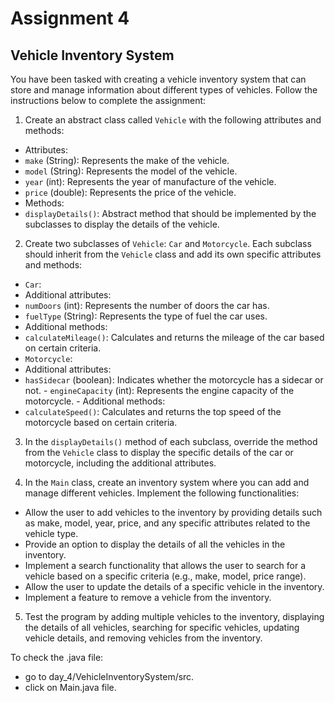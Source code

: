 # Assignment 4
## Vehicle Inventory System

You have been tasked with creating a vehicle inventory system that can store and manage information about different types of vehicles. Follow the instructions below to complete the assignment:

1. Create an abstract class called `Vehicle` with the following attributes and methods:
- Attributes:
- `make` (String): Represents the make of the vehicle.
- `model` (String): Represents the model of the vehicle.
- `year` (int): Represents the year of manufacture of the vehicle.
- `price` (double): Represents the price of the vehicle.
- Methods:
- `displayDetails()`: Abstract method that should be implemented by the subclasses to display the details of the vehicle.

2. Create two subclasses of `Vehicle`: `Car` and `Motorcycle`. Each subclass should inherit from the `Vehicle` class and add its own specific attributes and methods:
- `Car`:
- Additional attributes:
- `numDoors` (int): Represents the number of doors the car has.
- `fuelType` (String): Represents the type of fuel the car uses.
- Additional methods:
- `calculateMileage()`: Calculates and returns the mileage of the car based on certain criteria.
- `Motorcycle`:
- Additional attributes:
- `hasSidecar` (boolean): Indicates whether the motorcycle has a sidecar or not. - `engineCapacity` (int): Represents the engine capacity of the motorcycle. - Additional methods:
- `calculateSpeed()`: Calculates and returns the top speed of the motorcycle based on certain criteria.

3. In the `displayDetails()` method of each subclass, override the method from the `Vehicle` class to display the specific details of the car or motorcycle, including the additional attributes.

4. In the `Main` class, create an inventory system where you can add and manage different vehicles. Implement the following functionalities:
- Allow the user to add vehicles to the inventory by providing details such as make, model, year, price, and any specific attributes related to the vehicle type.
- Provide an option to display the details of all the vehicles in the inventory.
- Implement a search functionality that allows the user to search for a vehicle based on a specific criteria (e.g., make, model, price range).
- Allow the user to update the details of a specific vehicle in the inventory.
- Implement a feature to remove a vehicle from the inventory.

5. Test the program by adding multiple vehicles to the inventory, displaying the details of all vehicles, searching for specific vehicles, updating vehicle details, and removing vehicles from the inventory.

To check the .java file:
* go to day_4/VehicleInventorySystem/src.
* click on Main.java file.
